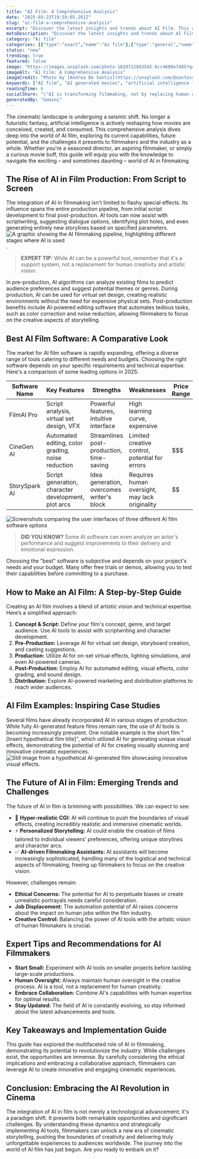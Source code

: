 ```yaml
---
title: "AI Film: A Comprehensive Analysis"
date: "2025-03-23T19:59:05.261Z"
slug: "ai-film-a-comprehensive-analysis"
excerpt: "Discover the latest insights and trends about AI Film. This comprehensive guide covers everything you need to know about AI Film in 2025."
metaDescription: "Discover the latest insights and trends about AI Film. This comprehensive guide covers everything you need to know about AI Film in 2025."
category: "Ai film"
categories: [{"type":"exact","name":"Ai film"},{"type":"general","name":"Technology"},{"type":"medium","name":"Artificial Intelligence"},{"type":"specific","name":"Machine Learning"},{"type":"niche","name":"Neural Networks"}]
status: "new"
trending: true
featured: false
image: "https://images.unsplash.com/photo-1620712943543-bcc4688e7485?q=85&w=1200&fit=max&fm=webp&auto=compress"
imageAlt: "AI Film: A Comprehensive Analysis"
imageCredit: "Photo by [Andrea De Santis](https://unsplash.com/@santesson89) on Unsplash"
keywords: ["AI film", "AI generated movies", "artificial intelligence filmmaking", "AI movie production", "best AI film software", "how to make an AI film", "AI film examples", "buy AI film software", "future of AI in film", "AI film technology"]
readingTime: 6
socialShare: "\"AI is transforming filmmaking, not by replacing human creativity, but by augmenting it. The future of cinema is a collaborative one – between human artistry and artificial intelligence.\""
generatedBy: "Gemini"
---
```




The cinematic landscape is undergoing a seismic shift.  No longer a futuristic fantasy, artificial intelligence is actively reshaping how movies are conceived, created, and consumed.  This comprehensive analysis dives deep into the world of AI film, exploring its current capabilities, future potential, and the challenges it presents to filmmakers and the industry as a whole.  Whether you're a seasoned director, an aspiring filmmaker, or simply a curious movie buff, this guide will equip you with the knowledge to navigate the exciting – and sometimes daunting – world of AI in filmmaking.

## The Rise of AI in Film Production: From Script to Screen

The integration of AI in filmmaking isn't limited to flashy special effects.  Its influence spans the entire production pipeline, from initial script development to final post-production.  AI tools can now assist with scriptwriting, suggesting dialogue options, identifying plot holes, and even generating entirely new storylines based on specified parameters. ![A graphic showing the AI filmmaking pipeline, highlighting different stages where AI is used](https://images.unsplash.com/photo-1518929458119-e5bf444c30f4?q=85&w=1200&fit=max&fm=webp&auto=compress).

> **EXPERT TIP:**  While AI can be a powerful tool, remember that it's a support system, not a replacement for human creativity and artistic vision.

In pre-production, AI algorithms can analyze existing films to predict audience preferences and suggest potential themes or genres.  During production, AI can be used for virtual set design, creating realistic environments without the need for expensive physical sets.  Post-production benefits include AI-powered editing software that automates tedious tasks, such as color correction and noise reduction, allowing filmmakers to focus on the creative aspects of storytelling.

## Best AI Film Software: A Comparative Look

The market for AI film software is rapidly expanding, offering a diverse range of tools catering to different needs and budgets.  Choosing the right software depends on your specific requirements and technical expertise.  Here's a comparison of some leading options in 2025:

| Software Name             | Key Features                                      | Strengths                                     | Weaknesses                                    | Price Range          |
|--------------------------|---------------------------------------------------|-------------------------------------------------|-------------------------------------------------|----------------------|
|  FilmAI Pro               | Script analysis, virtual set design, VFX          | Powerful features, intuitive interface          | High learning curve, expensive                   | $$$$                  |
|  CineGen AI              | Automated editing, color grading, noise reduction | Streamlines post-production, time-saving       | Limited creative control, potential for errors | $$$                   |
|  StorySpark AI            | Script generation, character development, plot arcs | Idea generation, overcomes writer's block    | Requires human oversight, may lack originality | $$                    |

![Screenshots comparing the user interfaces of three different AI film software options](https://images.unsplash.com/photo-1518930259200-3e5b29f42096?q=85&w=1200&fit=max&fm=webp&auto=compress)

> **DID YOU KNOW?** Some AI software can even analyze an actor's performance and suggest improvements to their delivery and emotional expression.

Choosing the "best" software is subjective and depends on your project's needs and your budget.  Many offer free trials or demos, allowing you to test their capabilities before committing to a purchase.

## How to Make an AI Film: A Step-by-Step Guide

Creating an AI film involves a blend of artistic vision and technical expertise.  Here’s a simplified approach:

1. **Concept & Script:** Define your film's concept, genre, and target audience. Use AI tools to assist with scriptwriting and character development.
2. **Pre-Production:** Leverage AI for virtual set design, storyboard creation, and casting suggestions.
3. **Production:** Utilize AI for on-set virtual effects, lighting simulations, and even AI-powered cameras.
4. **Post-Production:** Employ AI for automated editing, visual effects, color grading, and sound design.
5. **Distribution:** Explore AI-powered marketing and distribution platforms to reach wider audiences.

## AI Film Examples: Inspiring Case Studies

Several films have already incorporated AI in various stages of production. While fully AI-generated feature films remain rare, the use of AI tools is becoming increasingly prevalent.  One notable example is the short film "[Insert hypothetical film title]", which utilized AI for generating unique visual effects, demonstrating the potential of AI for creating visually stunning and innovative cinematic experiences. ![Still image from a hypothetical AI-generated film showcasing innovative visual effects.](https://images.unsplash.com/photo-1527606078995-42486f991014?q=85&w=1200&fit=max&fm=webp&auto=compress)

## The Future of AI in Film: Emerging Trends and Challenges

The future of AI in film is brimming with possibilities.  We can expect to see:

* 🔑 **Hyper-realistic CGI:**  AI will continue to push the boundaries of visual effects, creating incredibly realistic and immersive cinematic worlds.
* ⚡ **Personalized Storytelling:**  AI could enable the creation of films tailored to individual viewers' preferences, offering unique storylines and character arcs.
* ✅ **AI-driven Filmmaking Assistants:**  AI assistants will become increasingly sophisticated, handling many of the logistical and technical aspects of filmmaking, freeing up filmmakers to focus on the creative vision.

However, challenges remain:

* **Ethical Concerns:**  The potential for AI to perpetuate biases or create unrealistic portrayals needs careful consideration.
* **Job Displacement:**  The automation potential of AI raises concerns about the impact on human jobs within the film industry.
* **Creative Control:**  Balancing the power of AI tools with the artistic vision of human filmmakers is crucial.

## Expert Tips and Recommendations for AI Filmmakers

*  **Start Small:** Experiment with AI tools on smaller projects before tackling large-scale productions.
*  **Human Oversight:** Always maintain human oversight in the creative process. AI is a tool, not a replacement for human creativity.
*  **Embrace Collaboration:**  Combine AI's capabilities with human expertise for optimal results.
*  **Stay Updated:**  The field of AI is constantly evolving, so stay informed about the latest advancements and tools.

## Key Takeaways and Implementation Guide

This guide has explored the multifaceted role of AI in filmmaking, demonstrating its potential to revolutionize the industry.  While challenges exist, the opportunities are immense.  By carefully considering the ethical implications and embracing a collaborative approach, filmmakers can leverage AI to create innovative and engaging cinematic experiences.

## Conclusion: Embracing the AI Revolution in Cinema

The integration of AI in film is not merely a technological advancement; it's a paradigm shift.  It presents both remarkable opportunities and significant challenges. By understanding these dynamics and strategically implementing AI tools, filmmakers can unlock a new era of cinematic storytelling, pushing the boundaries of creativity and delivering truly unforgettable experiences to audiences worldwide.  The journey into the world of AI film has just begun.  Are you ready to embark on it?


